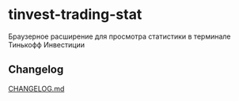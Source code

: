 # tinvest-trading-stat
Браузерное расширение для просмотра статистики в терминале Тинькофф Инвестиции

## Changelog

[CHANGELOG.md](https://github.com/igor4566/tinvest-trading-stat/blob/master/CHANGELOG.md)